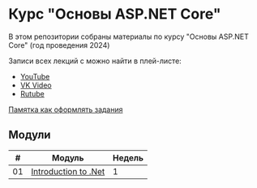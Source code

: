 # Курс "Основы ASP.NET Core"

В этом репозитории собраны материалы по курсу "Основы ASP.NET Core" (год проведения 2024)

Записи всех лекций с можно найти в плей-листе:
- [YouTube](https://www.youtube.com/playlist?list=PLEM3ZGqESlYR39lR6rj4y-suG-bMtUTSK)
- [VK Video](https://vk.com/video/playlist/871595788_2)
- [Rutube](https://rutube.ru/plst/660926)

[Памятка как оформлять задания](/docs/practices.md)


## Модули
|#|Модуль|Недель|
|--|--|--|
|01|[Introduction to .Net](/Modules/01.%20Introduction%20to%20.Net/index.md)| 1 |